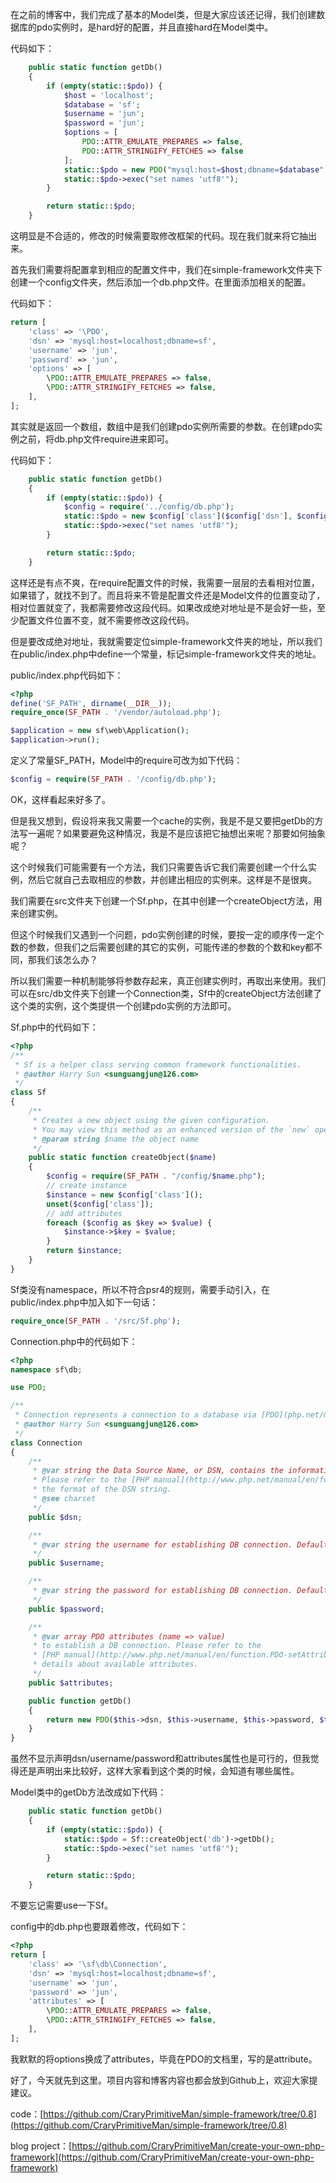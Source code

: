 在之前的博客中，我们完成了基本的Model类，但是大家应该还记得，我们创建数据库的pdo实例时，是hard好的配置，并且直接hard在Model类中。

代码如下：

```php
    public static function getDb()
    {
        if (empty(static::$pdo)) {
            $host = 'localhost';
            $database = 'sf';
            $username = 'jun';
            $password = 'jun';
            $options = [
                PDO::ATTR_EMULATE_PREPARES => false,
                PDO::ATTR_STRINGIFY_FETCHES => false
            ];
            static::$pdo = new PDO("mysql:host=$host;dbname=$database", $username, $password, $options);
            static::$pdo->exec("set names 'utf8'");
        }

        return static::$pdo;
    }
```

这明显是不合适的，修改的时候需要取修改框架的代码。现在我们就来将它抽出来。

首先我们需要将配置拿到相应的配置文件中，我们在simple-framework文件夹下创建一个config文件夹，然后添加一个db.php文件。在里面添加相关的配置。

代码如下：

```php
return [
    'class' => '\PDO',
    'dsn' => 'mysql:host=localhost;dbname=sf',
    'username' => 'jun',
    'password' => 'jun',
    'options' => [
        \PDO::ATTR_EMULATE_PREPARES => false,
        \PDO::ATTR_STRINGIFY_FETCHES => false,
    ],
];
```

其实就是返回一个数组，数组中是我们创建pdo实例所需要的参数。在创建pdo实例之前，将db.php文件require进来即可。

代码如下：

```php
    public static function getDb()
    {
        if (empty(static::$pdo)) {
            $config = require('../config/db.php');
            static::$pdo = new $config['class']($config['dsn'], $config['username'], $config['password'], $config['options']);
            static::$pdo->exec("set names 'utf8'");
        }

        return static::$pdo;
    }
```

这样还是有点不爽，在require配置文件的时候，我需要一层层的去看相对位置，如果错了，就找不到了。而且将来不管是配置文件还是Model文件的位置变动了，相对位置就变了，我都需要修改这段代码。如果改成绝对地址是不是会好一些，至少配置文件位置不变，就不需要修改这段代码。

但是要改成绝对地址，我就需要定位simple-framework文件夹的地址，所以我们在public/index.php中define一个常量，标记simple-framework文件夹的地址。

public/index.php代码如下：

```php
<?php
define('SF_PATH', dirname(__DIR__));
require_once(SF_PATH . '/vendor/autoload.php');

$application = new sf\web\Application();
$application->run();
```

定义了常量SF_PATH，Model中的require可改为如下代码：

```php
$config = require(SF_PATH . '/config/db.php');
```

OK，这样看起来好多了。

但是我又想到，假设将来我又需要一个cache的实例，我是不是又要把getDb的方法写一遍呢？如果要避免这种情况，我是不是应该把它抽想出来呢？那要如何抽象呢？

这个时候我们可能需要有一个方法，我们只需要告诉它我们需要创建一个什么实例，然后它就自己去取相应的参数，并创建出相应的实例来。这样是不是很爽。

我们需要在src文件夹下创建一个Sf.php，在其中创建一个createObject方法，用来创建实例。

但这个时候我们又遇到一个问题，pdo实例创建的时候，要按一定的顺序传一定个数的参数，但我们之后需要创建的其它的实例，可能传递的参数的个数和key都不同，那我们该怎么办？

所以我们需要一种机制能够将参数存起来，真正创建实例时，再取出来使用。我们可以在src/db文件夹下创建一个Connection类，Sf中的createObject方法创建了这个类的实例，这个类提供一个创建pdo实例的方法即可。

Sf.php中的代码如下：

```php
<?php
/**
 * Sf is a helper class serving common framework functionalities.
 * @author Harry Sun <sunguangjun@126.com>
 */
class Sf
{
    /**
     * Creates a new object using the given configuration.
     * You may view this method as an enhanced version of the `new` operator.
     * @param string $name the object name
     */
    public static function createObject($name)
    {
        $config = require(SF_PATH . "/config/$name.php");
        // create instance
        $instance = new $config['class']();
        unset($config['class']);
        // add attributes
        foreach ($config as $key => $value) {
            $instance->$key = $value;
        }
        return $instance;
    }
}
```

Sf类没有namespace，所以不符合psr4的规则，需要手动引入，在public/index.php中加入如下一句话：

```php
require_once(SF_PATH . '/src/Sf.php');
```

Connection.php中的代码如下：

```php
<?php
namespace sf\db;

use PDO;

/**
 * Connection represents a connection to a database via [PDO](php.net/manual/en/book.pdo.php).
 * @author Harry Sun <sunguangjun@126.com>
 */
class Connection
{
    /**
     * @var string the Data Source Name, or DSN, contains the information required to connect to the database.
     * Please refer to the [PHP manual](http://www.php.net/manual/en/function.PDO-construct.php) on
     * the format of the DSN string.
     * @see charset
     */
    public $dsn;

    /**
     * @var string the username for establishing DB connection. Defaults to `null` meaning no username to use.
     */
    public $username;

    /**
     * @var string the password for establishing DB connection. Defaults to `null` meaning no password to use.
     */
    public $password;

    /**
     * @var array PDO attributes (name => value)
     * to establish a DB connection. Please refer to the
     * [PHP manual](http://www.php.net/manual/en/function.PDO-setAttribute.php) for
     * details about available attributes.
     */
    public $attributes;

    public function getDb()
    {
        return new PDO($this->dsn, $this->username, $this->password, $this->attributes);
    }
}
```

虽然不显示声明dsn/username/password和attributes属性也是可行的，但我觉得还是声明出来比较好，这样大家看到这个类的时候，会知道有哪些属性。

Model类中的getDb方法改成如下代码：

```php
    public static function getDb()
    {
        if (empty(static::$pdo)) {
            static::$pdo = Sf::createObject('db')->getDb();
            static::$pdo->exec("set names 'utf8'");
        }

        return static::$pdo;
    }
```

不要忘记需要use一下Sf。

config中的db.php也要跟着修改，代码如下：

```php
<?php
return [
    'class' => '\sf\db\Connection',
    'dsn' => 'mysql:host=localhost;dbname=sf',
    'username' => 'jun',
    'password' => 'jun',
    'attributes' => [
        \PDO::ATTR_EMULATE_PREPARES => false,
        \PDO::ATTR_STRINGIFY_FETCHES => false,
    ],
];
```

我默默的将options换成了attributes，毕竟在PDO的文档里，写的是attribute。

好了，今天就先到这里。项目内容和博客内容也都会放到Github上，欢迎大家提建议。

code：[https://github.com/CraryPrimitiveMan/simple-framework/tree/0.8](https://github.com/CraryPrimitiveMan/simple-framework/tree/0.8)

blog project：[https://github.com/CraryPrimitiveMan/create-your-own-php-framework](https://github.com/CraryPrimitiveMan/create-your-own-php-framework)
